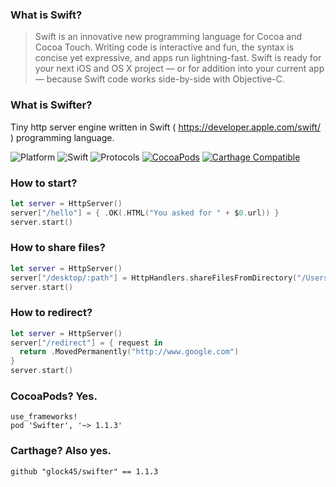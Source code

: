 ### What is Swift?

>Swift is an innovative new programming language for Cocoa and Cocoa Touch. Writing code is interactive and fun, the syntax is concise yet expressive, and apps run lightning-fast. Swift is ready for your next iOS and OS X project — or for addition into your current app — because Swift code works side-by-side with Objective-C.

### What is Swifter?

Tiny http server engine written in Swift ( https://developer.apple.com/swift/ ) programming language.

![Platform](https://img.shields.io/badge/Platform-Linux%20&%20OSX-4BC51D.svg?style=flat)
![Swift](https://img.shields.io/badge/Swift-2.2/3.0--dev-4BC51D.svg?style=flat)
![Protocols](https://img.shields.io/badge/Protocols-HTTP%201.1%20&%20WebSockets-4BC51D.svg?style=flat)
[![CocoaPods](https://img.shields.io/cocoapods/v/Swifter.svg?style=flat)]()
[![Carthage Compatible](https://img.shields.io/badge/Carthage-compatible-4BC51D.svg?style=flat)](https://github.com/Carthage/Carthage)

### How to start?
```swift
let server = HttpServer()
server["/hello"] = { .OK(.HTML("You asked for " + $0.url)) }
server.start()
```
### How to share files?
```swift
let server = HttpServer()
server["/desktop/:path"] = HttpHandlers.shareFilesFromDirectory("/Users/me/Desktop")
server.start()
```
### How to redirect?
```swift
let server = HttpServer()
server["/redirect"] = { request in
  return .MovedPermanently("http://www.google.com")
}
server.start()
```
### CocoaPods? Yes.
```
use_frameworks!
pod 'Swifter', '~> 1.1.3'
```

### Carthage? Also yes.

```
github "glock45/swifter" == 1.1.3
```
